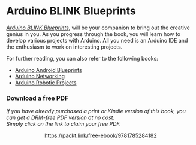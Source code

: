 # Arduino BLINK Blueprints

*[Arduino BLINK Blueprints](https://www.packtpub.com/hardware-and-creative/arduino-blink-blueprints?utm_source=github&utm_medium=repository&utm_campaign=9781785284182)*, will be your companion to bring out the creative genius in you. As
you progress through the book, you will learn how to develop various projects with Arduino. All you need is an Arduino IDE and the enthusiasm to work on interesting projects.

For further reading, you can also refer to the following books:
* [Arduino Android Blueprints](https://www.packtpub.com/hardware-and-creative/arduino-android-blueprints)
* [Arduino Networking](https://www.packtpub.com/hardware-and-creative/arduino-networking)
* [Arduino Robotic Projects](https://www.packtpub.com/hardware-and-creative/arduino-robotic-projects)
### Download a free PDF

 <i>If you have already purchased a print or Kindle version of this book, you can get a DRM-free PDF version at no cost.<br>Simply click on the link to claim your free PDF.</i>
<p align="center"> <a href="https://packt.link/free-ebook/9781785284182">https://packt.link/free-ebook/9781785284182 </a> </p>